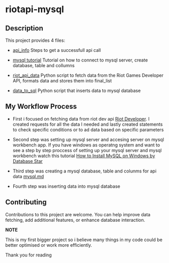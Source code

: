 # riotapi-mysql

## Description

This project provides 4 files: 

  - [api_info](api_info.md) Steps to get a successfull api call

  - [mysql tutorial](mysql_tutorial.md) Tutorial on how to connect to mysql server, create database, table and collumns

  - [riot_api_data](riotapi_mysql/riot_api_data.py) Python script to fetch data from the Riot Games Developer API, formats data and stores them into final_list
  
  - [data_to_sql](data_to_sql.py) Python script that inserts data to mysql database


## My Workflow Process
- First i focused on fetching data from riot dev api [Riot Developer](https://developer.riotgames.com). I created requests for all the data I needed and lastly created statements to check specific conditions or to ad data based on specific parameters

- Second step was setting up mysql server and accesing server on mysql workbench app. If you have windows as operatng system and want to see a step by step proccess of setting up your mysql server and mysql workbench watch this tutorial
  [How to Install MySQL on Windows by Database Star](https://youtu.be/2om3byn2lxs?si=S6or78IJIlKCKr7i)

- Third step was creating a mysql database, table and colunms for api data [mysql.md](mysql.md)

- Fourth step was inserting data into mysql database


## Contributing

Contributions to this project are welcome. You can help improve data fetching, add additional features, or enhance database interaction.


**NOTE**

This is my first bigger project so i believe many things in my code could be better optimised or work more efficiently.


Thank you for reading

